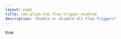 ```yaml
---
layout: page
title: com.glide.hub.flow_trigger.enabled
description: "Enable or disable all Flow Triggers"
---
```

true